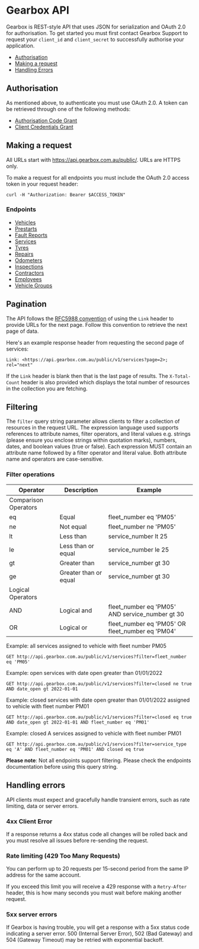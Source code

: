 # Gearbox API

Gearbox is REST-style API that uses JSON for serialization and OAuth 2.0 for authorisation. To get started you must first contact Gearbox Support to request your `client_id` and `client_secret` to successfully authorise your application.

- [Authorisation](#Authorisation)
- [Making a request](#Making-a-request)
- [Handling Errors](#Handling-errors)

## Authorisation

As mentioned above, to authenticate you must use OAuth 2.0. A token can be retrieved through one of the following methods:

- [Authorisation Code Grant](authorisation/authorisation_code_grant.md)
- [Client Credentials Grant](authorisation/client_credentials_grant.md)

## Making a request

All URLs start with https://api.gearbox.com.au/public/. URLs are HTTPS only.

To make a request for all endpoints you must include the OAuth 2.0 access token in your request header:

```shell
curl -H "Authorization: Bearer $ACCESS_TOKEN"
```

### Endpoints

- [Vehicles](endpoints/vehicles.md)
- [Prestarts](endpoints/prestarts.md)
- [Fault Reports](endpoints/fault_reports.md)
- [Services](endpoints/services.md)
- [Tyres](endpoints/tyres.md)
- [Repairs](endpoints/repairs.md)
- [Odometers](endpoints/odometers.md)
- [Inspections](endpoints/inspections.md)
- [Contractors](endpoints/contractors.md)
- [Employees](endpoints/employees.md)
- [Vehicle Groups](endpoints/vehicle_groups.md)

## Pagination

The API follows the [RFC5988 convention](https://www.rfc-editor.org/rfc/rfc5988) of using the `Link` header to provide URLs for the next page. Follow this convention to retrieve the next page of data.

Here's an example response header from requesting the second page of services:

`Link: <https://api.gearbox.com.au/public/v1/services?page=2>; rel="next"`

If the `Link` header is blank then that is the last page of results. The `X-Total-Count` header is also provided which displays the total number of resources in the collection you are fetching.

## Filtering

The `filter` query string parameter allows clients to filter a collection of resources in the request URL. The expression language used supports references to attribute names, filter operators, and literal values e.g. strings (please ensure you enclose strings within quotation marks), numbers, dates, and boolean values (true or false). Each expression MUST contain an attribute name followed by a filter operator and literal value. Both attribute name and operators are case-sensitive.

### Filter operations

| Operator             | Description           | Example                                          |
|----------------------|-----------------------|--------------------------------------------------|
| Comparison Operators |                       |                                                  |
| eq                   | Equal                 | fleet_number eq 'PM05'                           |
| ne                   | Not equal             | fleet_number ne 'PM05'                           |
| lt                   | Less than             | service_number lt 25                             |
| le                   | Less than or equal    | service_number le 25                             |
| gt                   | Greater than          | service_number gt 30                             |
| ge                   | Greater than or equal | service_number gt 30                             |
| Logical Operators    |                       |                                                  |
| AND                  | Logical and           | fleet_number eq 'PM05' AND service_number gt 30  |
| OR                   | Logical or            | fleet_number eq 'PM05' OR fleet_number eq 'PM04' |

Example: all services assigned to vehicle with fleet number PM05

`GET http://api.gearbox.com.au/public/v1/services?filter=fleet_number eq 'PM05'`

Example: open services with date open greater than 01/01/2022

`GET http://api.gearbox.com.au/public/v1/services?filter=closed ne true AND date_open gt 2022-01-01`

Example: closed services with date open greater than 01/01/2022 assigned to vehicle with fleet number PM01

`GET http://api.gearbox.com.au/public/v1/services?filter=closed eq true AND date_open gt 2022-01-01 AND fleet_number eq 'PM01'`

Example: closed A services assigned to vehicle with fleet number PM01

`GET http://api.gearbox.com.au/public/v1/services?filter=service_type eq 'A' AND fleet_number eq 'PM01' AND closed eq true`

**Please note**: Not all endpoints support filtering. Please check the endpoints documentation before using this query string.

## Handling errors

API clients must expect and gracefully handle transient errors, such as rate limiting, data or server errors.

### 4xx Client Error

If a response returns a 4xx status code all changes will be rolled back and you must resolve all issues before re-sending the request.

### Rate limiting (429 Too Many Requests)

You can perform up to 20 requests per 15-second period from the same IP address for the same account.

If you exceed this limit you will receive a 429 response with a `Retry-After` header, this is how many seconds you must wait before making another request.

### 5xx server errors

If Gearbox is having trouble, you will get a response with a 5xx status code indicating a server error. 500 (Internal Server Error), 502 (Bad Gateway) and 504 (Gateway Timeout) may be retried with exponential backoff.
